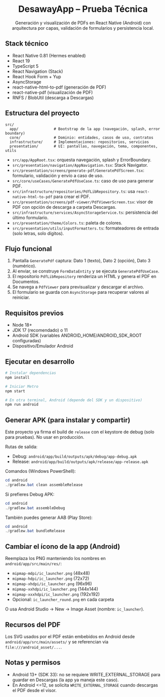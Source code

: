 <div align="center">

# DesawayApp – Prueba Técnica

Generación y visualización de PDFs en React Native (Android) con arquitectura por capas, validación de formularios y persistencia local.

</div>

## Stack técnico

- React Native 0.81 (Hermes enabled)
- React 19
- TypeScript 5
- React Navigation (Stack)
- React Hook Form + Yup
- AsyncStorage
- react-native-html-to-pdf (generación de PDF)
- react-native-pdf (visualización de PDF)
- RNFS / BlobUtil (descarga a Descargas)

## Estructura del proyecto

```
src/
  app/                # Bootstrap de la app (navegación, splash, error boundary)
  core/               # Dominio: entidades, casos de uso, contratos
  infrastructure/     # Implementaciones: repositorios, servicios
  presentation/       # UI: pantallas, navegación, tema, componentes, utils
```

- `src/app/AppRoot.tsx`: orquesta navegación, splash y ErrorBoundary.
- `src/presentation/navigation/AppNavigation.tsx`: Stack Navigator.
- `src/presentation/screens/generate-pdf/GeneratePdfScreen.tsx`: formulario, validación y envío a caso de uso.
- `src/core/useCases/GeneratePdfUseCase.ts`: caso de uso para generar PDF.
- `src/infrastructure/repositories/PdfLibRepository.ts`: usa `react-native-html-to-pdf` para crear el PDF.
- `src/presentation/screens/pdf-viewer/PdfViewerScreen.tsx`: visor de PDF con opción de descarga a carpeta Descargas.
- `src/infrastructure/services/AsyncStorageService.ts`: persistencia del último formulario.
- `src/presentation/theme/Colors.ts`: paleta de colores.
- `src/presentation/utils/inputFormatters.ts`: formateadores de entrada (solo letras, solo dígitos).

## Flujo funcional

1. Pantalla `GeneratePdf` captura: Dato 1 (texto), Dato 2 (opción), Dato 3 (numérico).
2. Al enviar, se construye `FormDataEntity` y se ejecuta `GeneratePdfUseCase`.
3. El repositorio `PdfLibRepository` renderiza un HTML y genera el PDF en Documentos.
4. Se navega a `PdfViewer` para previsualizar y descargar el archivo.
5. El formulario se guarda con `AsyncStorage` para recuperar valores al reiniciar.

## Requisitos previos

- Node 18+
- JDK 17 (recomendado) o 11
- Android SDK (variables ANDROID_HOME/ANDROID_SDK_ROOT configuradas)
- Dispositivo/Emulador Android

## Ejecutar en desarrollo

```bash
# Instalar dependencias
npm install

# Iniciar Metro
npm start

# En otra terminal, Android (depende del SDK y un dispositivo)
npm run android
```

## Generar APK (para instalar y compartir)

Este proyecto ya firma el build de `release` con el keystore de debug (solo para pruebas). No usar en producción.

Rutas de salida:
- Debug: `android/app/build/outputs/apk/debug/app-debug.apk`
- Release: `android/app/build/outputs/apk/release/app-release.apk`

Comandos (Windows PowerShell):

```powershell
cd android
./gradlew.bat clean assembleRelease
```

Si prefieres Debug APK:

```powershell
cd android
./gradlew.bat assembleDebug
```

También puedes generar AAB (Play Store):

```powershell
cd android
./gradlew.bat bundleRelease
```

## Cambiar el ícono de la app (Android)

Reemplaza los PNG manteniendo los nombres en `android/app/src/main/res/`:

- `mipmap-mdpi/ic_launcher.png` (48x48)
- `mipmap-hdpi/ic_launcher.png` (72x72)
- `mipmap-xhdpi/ic_launcher.png` (96x96)
- `mipmap-xxhdpi/ic_launcher.png` (144x144)
- `mipmap-xxxhdpi/ic_launcher.png` (192x192)
- Opcional: `ic_launcher_round.png` en cada carpeta

O usa Android Studio → New → Image Asset (nombre: `ic_launcher`).

## Recursos del PDF

Los SVG usados por el PDF están embebidos en Android desde `android/app/src/main/assets/` y se referencian via `file:///android_asset/...`.

## Notas y permisos

- Android 13+ (SDK 33): no se requiere WRITE_EXTERNAL_STORAGE para guardar en Descargas (la app ya maneja este caso).
- En Android <=12, se solicita `WRITE_EXTERNAL_STORAGE` cuando descargas el PDF desde el visor.
